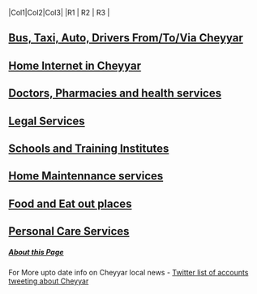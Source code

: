 
|Col1|Col2|Col3|
|R1  | R2 | R3 |


## [Bus, Taxi, Auto, Drivers From/To/Via Cheyyar ](/Bus_Taxi_Auto.md)
## [Home Internet in Cheyyar ](/Home_Internet.md)
## [Doctors, Pharmacies and health services](/Health.md)
## [Legal Services](/Legal.md)
## [Schools and Training Institutes](/Education.md)
## [Home Maintennance services](/Home_Maintennance.md)
## [Food and Eat out places](/Food.md)
## [Personal Care Services](/Personals.md)


##### [About this Page](/About_this_Page.md)  
For More upto date info on Cheyyar local news  - [Twitter list of accounts tweeting about Cheyyar](https://twitter.com/i/lists/1468486874947751940)
